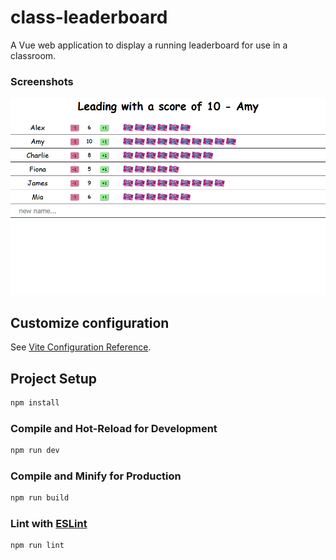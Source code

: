 # class-leaderboard

A Vue web application to display a running leaderboard for use in a classroom. 

### Screenshots
<div>
 <img src="https://github.com/ls13g12/class-leaderboard/blob/main/screenshots/screenshot.png">
</div>

## Customize configuration

See [Vite Configuration Reference](https://vitejs.dev/config/).

## Project Setup

```sh
npm install
```

### Compile and Hot-Reload for Development

```sh
npm run dev
```

### Compile and Minify for Production

```sh
npm run build
```

### Lint with [ESLint](https://eslint.org/)

```sh
npm run lint
```
